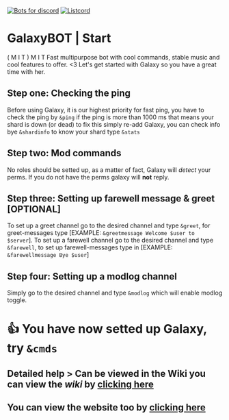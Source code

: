 [![Bots for discord](https://botsfordiscord.com/api/v1/bots/290048236658622464/embed?theme=dark)](https://botsfordiscord.com/bot/290048236658622464)
[![Listcord](https://listcord.com/api/v1/bots/290048236658622464/)](https://listcord.com/bot/290048236658622464) 
# GalaxyBOT | Start
( M I T )
  M I T
Fast multipurpose bot with cool commands, stable music and cool features to offer. <3 Let's get started with Galaxy so you have a great time with her.

## Step one: Checking the ping
Before using Galaxy, it is our highest priority for fast ping, you have to check the ping by `&ping` if the ping is more than 1000 ms that means your shard is down (or dead) to fix this simply re-add Galaxy, you can check info bye `&shardinfo` to know your shard type `&stats`

## Step two: Mod commands
No roles should be setted up, as a matter of fact, Galaxy will *detect* your perms. If you do not have the perms galaxy will **not** reply.

## Step three: Setting up farewell message & greet **[OPTIONAL]**
To set up a greet channel go to the desired channel and type `&greet`, for greet-messages type [EXAMPLE: `&greetmessage Welcome $user to $server`]. To set up a farewell channel go to the desired channel and type `&farewell`, to set up farewell-messages type in [EXAMPLE: `&farewellmessage Bye $user`]

## Step four: Setting up a modlog channel
Simply go to the desired channel and type `&modlog` which will enable modlog toggle.



# 👍 You have now setted up Galaxy, try `&cmds`
## Detailed help > Can be viewed in the Wiki you can view the *wiki* by [clicking here](https://github.com/HasanBrandsXD/GalaxyBOT/wiki/Commands---Setting-up-&-Doc)
## You can view the website too by [clicking here](https://hasanbrandsxd.github.io/galaxy-web)
